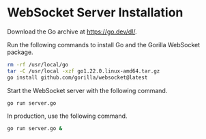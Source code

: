 # WebSocket Server Installation

Download the Go archive at https://go.dev/dl/.

Run the following commands to install Go and the Gorilla WebSocket package.

```bash
rm -rf /usr/local/go
tar -C /usr/local -xzf go1.22.0.linux-amd64.tar.gz
go install github.com/gorilla/websocket@latest
```

Start the WebSocket server with the following command.

```bash
go run server.go
```

In production, use the following command.

```bash
go run server.go &
```
